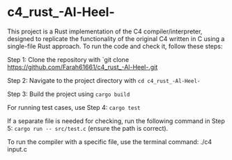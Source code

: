 # c4_rust_-Al-Heel-

This project is a Rust implementation of the C4 compiler/interpreter, designed to replicate the functionality of the original C4 written in C using a single-file Rust approach. To run the code and check it, follow these steps:

Step 1: Clone the repository with `git clone https://github.com/Farah61661/c4_rust_-Al-Heel-.git

Step 2: Navigate to the project directory with `cd c4_rust_-Al-Heel-`

Step 3: Build the project using `cargo build`

For running test cases, use Step 4: `cargo test`

If a separate file is needed for checking, run the following command in Step 5: `cargo run -- src/test.c` (ensure the path is correct).

To run the compiler with a specific file, use the terminal command: ./c4 input.c
